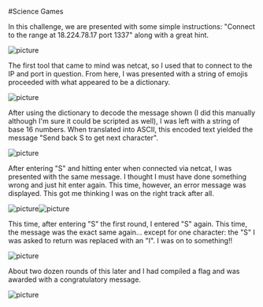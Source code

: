 #Science Games

In this challenge, we are presented with some simple instructions: "Connect to the range at 18.224.78.17 port 1337" along with a great hint.

![picture](https://github.com/FredMFNRogers/SetSolutionsSpaceForceCTF/blob/main/ScienceGames1.png?raw=true)

The first tool that came to mind was netcat, so I used that to connect to the IP and port in question. From here, I was presented with a string of emojis proceeded with what appeared to be a dictionary.

![picture](https://github.com/FredMFNRogers/SetSolutionsSpaceForceCTF/blob/main/ScienceGames2.png?raw=true)

After using the dictionary to decode the message shown (I did this manually although I'm sure it could be scripted as well), I was left with a string of base 16 numbers. When translated into ASCII, this encoded text yielded the message "Send back S to get next character".

![picture](https://github.com/FredMFNRogers/SetSolutionsSpaceForceCTF/blob/main/ScienceGames3.png?raw=true)

After entering "S" and hitting enter when connected via netcat, I was presented with the same message. I thought I must have done something wrong and just hit enter again. This time, however, an error message was displayed. This got me thinking I was on the right track after all.

![picture](https://github.com/FredMFNRogers/SetSolutionsSpaceForceCTF/blob/main/ScienceGames4.png?raw=true)![picture](https://github.com/FredMFNRogers/SetSolutionsSpaceForceCTF/blob/main/ScienceGames5.png?raw=true)

This time, after entering "S" the first round, I entered "S" again. This time, the message was the exact same again... except for one character: the "S" I was asked to return was replaced with an "I". I was on to something!!

![picture](https://github.com/FredMFNRogers/SetSolutionsSpaceForceCTF/blob/main/ScienceGames6.png?raw=true)

About two dozen rounds of this later and I had compiled a flag and was awarded with a congratulatory message.

![picture](https://github.com/FredMFNRogers/SetSolutionsSpaceForceCTF/blob/main/ScienceGames7.png?raw=true)

